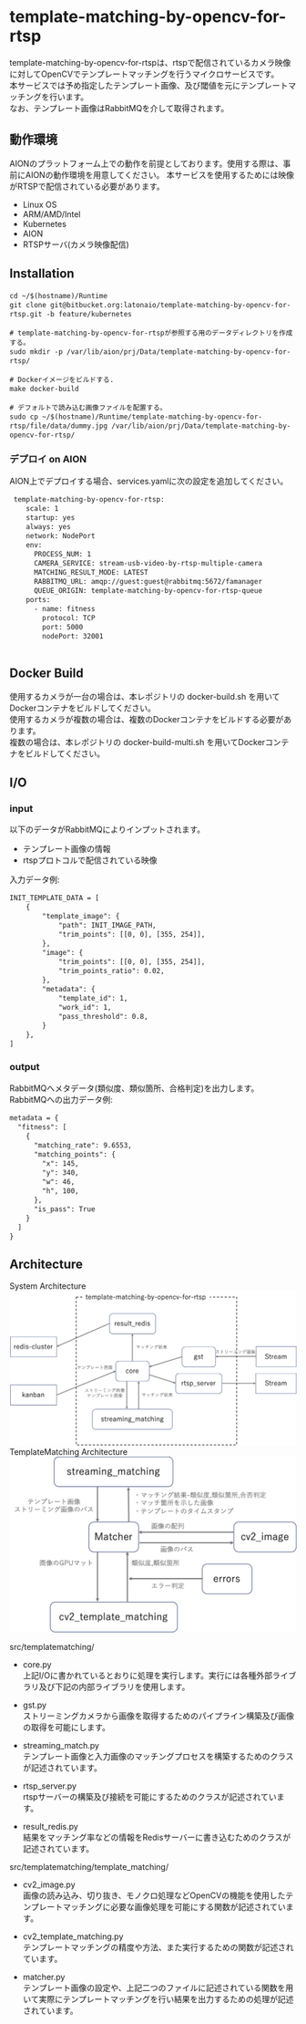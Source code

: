 # template-matching-by-opencv-for-rtsp
template-matching-by-opencv-for-rtspは、rtspで配信されているカメラ映像に対してOpenCVでテンプレートマッチングを行うマイクロサービスです。  
本サービスでは予め指定したテンプレート画像、及び閾値を元にテンプレートマッチングを行います。  
なお、テンプレート画像はRabbitMQを介して取得されます。  

## 動作環境
AIONのプラットフォーム上での動作を前提としております。使用する際は、事前にAIONの動作環境を用意してください。
本サービスを使用するためには映像がRTSPで配信されている必要があります。

* Linux OS
* ARM/AMD/Intel
* Kubernetes
* AION 
* RTSPサーバ(カメラ映像配信)

## Installation

```
cd ~/$(hostname)/Runtime
git clone git@bitbucket.org:latonaio/template-matching-by-opencv-for-rtsp.git -b feature/kubernetes

# template-matching-by-opencv-for-rtspが参照する用のデータディレクトリを作成する。
sudo mkdir -p /var/lib/aion/prj/Data/template-matching-by-opencv-for-rtsp/

# Dockerイメージをビルドする.
make docker-build

# デフォルトで読み込む画像ファイルを配置する。
sudo cp ~/$(hostname)/Runtime/template-matching-by-opencv-for-rtsp/file/data/dummy.jpg /var/lib/aion/prj/Data/template-matching-by-opencv-for-rtsp/
```

### デプロイ on AION
AION上でデプロイする場合、services.yamlに次の設定を追加してください。
```
 template-matching-by-opencv-for-rtsp:
    scale: 1
    startup: yes
    always: yes
    network: NodePort
    env:
      PROCESS_NUM: 1
      CAMERA_SERVICE: stream-usb-video-by-rtsp-multiple-camera
      MATCHING_RESULT_MODE: LATEST
      RABBITMQ_URL: amqp://guest:guest@rabbitmq:5672/famanager
      QUEUE_ORIGIN: template-matching-by-opencv-for-rtsp-queue
    ports:
      - name: fitness
        protocol: TCP
        port: 5000
        nodePort: 32001
        
```
## Docker Build
使用するカメラが一台の場合は、本レポジトリの docker-build.sh を用いてDockerコンテナをビルドしてください。  
使用するカメラが複数の場合は、複数のDockerコンテナをビルドする必要があります。  
複数の場合は、本レポジトリの docker-build-multi.sh を用いてDockerコンテナをビルドしてください。  


## I/O  
### input
以下のデータがRabbitMQによりインプットされます。  

* テンプレート画像の情報
* rtspプロトコルで配信されている映像

入力データ例:  
```
INIT_TEMPLATE_DATA = [
    {
        "template_image": {
            "path": INIT_IMAGE_PATH,
            "trim_points": [[0, 0], [355, 254]],
        },
        "image": {
            "trim_points": [[0, 0], [355, 254]],
            "trim_points_ratio": 0.02,
        },
        "metadata": {
            "template_id": 1,
            "work_id": 1,
            "pass_threshold": 0.8,
        }
    },
]
```
### output        
RabbitMQへメタデータ(類似度、類似箇所、合格判定)を出力します。   
RabbitMQへの出力データ例:
```
metadata = {
  "fitness": [
    {
      "matching_rate": 9.6553,
      "matching_points": {
        "x": 145,
        "y": 340,
        "w": 46,
        "h", 100,
      },
      "is_pass": True
    }
  ] 
}
```

## Architecture
System Architecture
![](file/for-readme/template-matching-by-opencv-for-rtsp_ファイル構成.jpg "SystemArchitecture")
TemplateMatching Architecture
![](file/for-readme/matching_architecture.jpg "TemplateMatchingArchitecture")

src/templatematching/
* core.py  
上記I/Oに書かれているとおりに処理を実行します。実行には各種外部ライブラリ及び下記の内部ライブラリを使用します。  

* gst.py  
ストリーミングカメラから画像を取得するためのパイプライン構築及び画像の取得を可能にします。  

* streaming_match.py  
テンプレート画像と入力画像のマッチングプロセスを構築するためのクラスが記述されています。  

* rtsp_server.py  
rtspサーバーの構築及び接続を可能にするためのクラスが記述されています。  

* result_redis.py  
結果をマッチング率などの情報をRedisサーバーに書き込むためのクラスが記述されています。  

src/templatematching/template_matching/
* cv2_image.py  
画像の読み込み、切り抜き、モノクロ処理などOpenCVの機能を使用したテンプレートマッチングに必要な画像処理を可能にする関数が記述されています。  

* cv2_template_matching.py  
テンプレートマッチングの精度や方法、また実行するための関数が記述されています。  

* matcher.py  
テンプレート画像の設定や、上記二つのファイルに記述されている関数を用いて実際にテンプレートマッチングを行い結果を出力するための処理が記述されています。  
